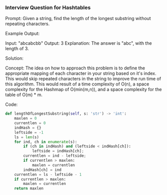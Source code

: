 ### Interview Question for Hashtables ###

Prompt: Given a string, find the length of the longest substring without repeating characters.

Example Output:

Input: "abcabcbb"
Output: 3 
Explanation: The answer is "abc", with the length of 3. 

Solution:

Concept: 
The idea on how to approach this problem is to define the appropriate mapping of each character in your string based on it's index.
This would skip repeated characters in the string to improve the run time of this algorithm. This would result of a time complexity of 
O(n), a space complexity for the Hashmap of O(min(m,n)), and a space complexity for the table of O(m) * m.



Code:

```python
def lengthOfLongestSubstring(self, s: 'str') -> 'int':
    maxlen = 0
    currentlen = 0
    indHash = {}
    leftside = -1
    ls = len(s)
    for ind, ch in enumerate(s):
        if (ch in indHash) and (leftside < indHash[ch]):
            leftside = indHash[ch];
        currentlen = ind - leftside;
        if currentlen > maxlen:
            maxlen = currentlen
        indHash[ch] = ind
    currentlen = ls - leftside - 1
    if currentlen > maxlen:
        maxlen = currentlen
    return maxlen
```
